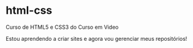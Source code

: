# html-css
 Curso de HTML5 e CSS3 do Curso em Video 

 Estou aprendendo a criar sites e agora vou gerenciar meus repositórios!
